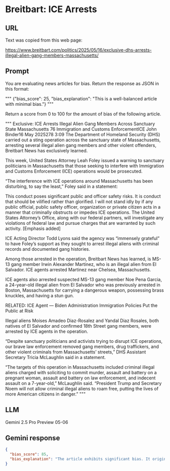 # Breitbart: ICE Arrests

## URL

Text was copied from this web page:

https://www.breitbart.com/politics/2025/05/16/exclusive-dhs-arrests-illegal-alien-gang-members-massachusetts/

## Prompt

You are evaluating news articles for bias. Return the response as JSON in this format:

"""
{"bias_score": 25, "bias_explanation": "This is a well-balanced article with minimal bias."}
"""

Return a score from 0 to 100 for the amount of bias of the following article.

"""
Exclusive: ICE Arrests Illegal Alien Gang Members Across Sanctuary State Massachusetts
76
Immigration and Customs EnforcementICE
John Binder16 May 2025278
3:09
The Department of Homeland Security (DHS) carried out a sting operation across the sanctuary state of Massachusetts, arresting several illegal alien gang members and other violent offenders, Breitbart News has exclusively learned.

This week, United States Attorney Leah Foley issued a warning to sanctuary politicians in Massachusetts that those seeking to interfere with Immigration and Customs Enforcement (ICE) operations would be prosecuted.

“The interference with ICE operations around Massachusetts has been disturbing, to say the least,” Foley said in a statement:

This conduct poses significant public and officer safety risks. It is conduct that should be vilified rather than glorified. I will not stand idly by if any public official, public safety officer, organization or private citizen acts in a manner that criminally obstructs or impedes ICE operations. The United States Attorney’s Office, along with our federal partners, will investigate any violations of federal law and pursue charges that are warranted by such activity. [Emphasis added]

ICE Acting Director Todd Lyons said the agency was “immensely grateful” to have Foley’s support as they sought to arrest illegal aliens with criminal records and documented gang histories.

Among those arrested in the operation, Breitbart News has learned, is MS-13 gang member Irwin Alexander Martinez, who is an illegal alien from El Salvador. ICE agents arrested Martinez near Chelsea, Massachusetts.

ICE agents also arrested suspected MS-13 gang member Noe Pena Garcia, a 24-year-old illegal alien from El Salvador who was previously arrested in Boston, Massachusetts for carrying a dangerous weapon, possessing brass knuckles, and having a stun gun.

RELATED: ICE Agent — Biden Administration Immigration Policies Put the Public at Risk


Illegal aliens Moises Amadeo Diaz-Rosalez and Yandal Diaz Rosales, both natives of El Salvador and confirmed 18th Street gang members, were arrested by ICE agents in the operation.

“Despite sanctuary politicians and activists trying to disrupt ICE operations, our brave law enforcement removed gang members, drug traffickers, and other violent criminals from Massachusetts’ streets,” DHS Assistant Secretary Tricia McLaughlin said in a statement.

“The targets of this operation in Massachusetts included criminal illegal aliens charged with soliciting to commit murder, assault and battery on a pregnant woman, assault and battery on law enforcement, and indecent assault on a 7-year-old,” McLaughlin said. “President Trump and Secretary Noem will not allow criminal illegal aliens to roam free, putting the lives of more American citizens in danger.”
"""

## LLM

Gemini 2.5 Pro Preview 05-06

## Gemini response

```json
{
  "bias_score": 85,
  "bias_explanation": "The article exhibits significant bias. It originates from Breitbart News, a publication known for a strong ideological stance. The language used is highly loaded (e.g., 'illegal alien,' 'sanctuary politicians') and frames the issue one-sidedly. All quoted sources are government officials or law enforcement supporting the operation, lacking any alternative perspectives or critical viewpoints. The article focuses on sensational criminal acts to evoke an emotional response and explicitly ties the enforcement actions to a political agenda ('President Trump and Secretary Noem'), indicating a clear partisan slant rather than objective reporting."
}
```
